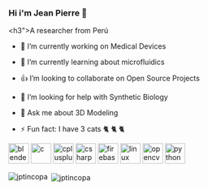 ### Hi i'm Jean Pierre 👋
<h3">A researcher from Perú</h3>

- :pill: I’m currently working on Medical Devices
- :microscope: I’m currently learning about microfluidics
- :thumbsup: I’m looking to collaborate on Open Source Projects
- 🤔 I’m looking for help with Synthetic Biology
- 💬 Ask me about 3D Modeling

- ⚡ Fun fact: I have 3 cats :cat2: :cat2: :cat2: 



<p align="left"><img src="https://download.blender.org/branding/community/blender_community_badge_white.svg" alt="blender" width="40" height="40"/> <img src="https://devicons.github.io/devicon/devicon.git/icons/c/c-original.svg" alt="c" width="40" height="40"/> <img src="https://devicons.github.io/devicon/devicon.git/icons/cplusplus/cplusplus-original.svg" alt="cplusplus" width="40" height="40"/> <img src="https://devicons.github.io/devicon/devicon.git/icons/csharp/csharp-original.svg" alt="csharp" width="40" height="40"/> <img src="https://www.vectorlogo.zone/logos/firebase/firebase-icon.svg" alt="firebase" width="40" height="40"/> <img src="https://devicons.github.io/devicon/devicon.git/icons/linux/linux-original.svg" alt="linux" width="40" height="40"/> <img src="https://www.vectorlogo.zone/logos/opencv/opencv-icon.svg" alt="opencv" width="40" height="40"/> <img src="https://devicons.github.io/devicon/devicon.git/icons/python/python-original.svg" alt="python" width="40" height="40"/></p><p><img align="left" src="https://github-readme-stats.vercel.app/api/top-langs/?username=jptincopa&layout=compact&hide=html" alt="jptincopa" /></p>

<p>&nbsp;<img align="center" src="https://github-readme-stats.vercel.app/api?username=jptincopa&show_icons=true" alt="jptincopa" /></p>
